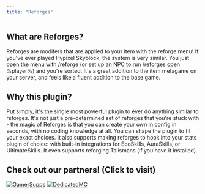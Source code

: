 ```yaml
---
title: "Reforges"
---
```


## What are Reforges?

Reforges are modifers that are applied to your item with the reforge menu! If you've ever played Hypixel Skyblock, the system is very similar. You just open the menu with /reforge (or set up an NPC to run /reforges open %player%) and you're sorted. It's a great addition to the item metagame on your server, and feels like a fluent addition to the base game.

## Why this plugin?

Put simply, it's the single most powerful plugin to ever do anything similar to reforges. It's not just a pre-determined set of reforges that you're stuck with - the magic of Reforges is that you can create your own in config in seconds, with no coding knowledge at all. You can shape the plugin to fit your exact choices. It also supports making reforges to hook into your stats plugin of choice: with built-in integrations for EcoSkills, AuraSkills, or UltimateSkills. It even supports reforging Talismans (if you have it installed).

## Check out our partners! (Click to visit)

[![GamerSupps](https://i.imgur.com/7mFhlQO.png)](http://gamersupps.gg/discount/Auxilor?afmc=Auxilor)
[![DedicatedMC](https://i.imgur.com/x9aeH38.png)](https://dedimc.promo/Auxilor)